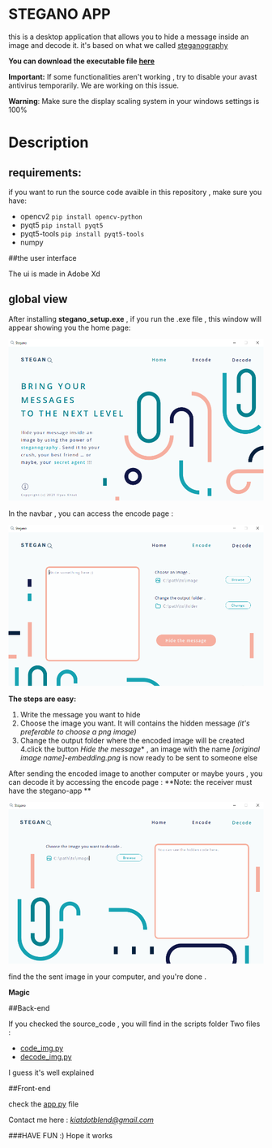 # STEGANO APP

this is a desktop application that allows you to hide a message inside an image and decode it.
it's based on what we called [steganography](https://en.wikipedia.org/wiki/Steganography)

**You can download the executable file [here](https://drive.google.com/drive/folders/1Jth5vjjfRfK3MM6LQDjcp4OAo4ATaJmh?usp=sharing)**

**Important:** If some functionalities aren't working , try to disable your avast antivirus temporarily. We are working on this issue.

**Warning**: Make sure the display scaling system in your windows settings is 100% 

# Description

## requirements:

if you want to run the source code avaible in this repository , make sure you have:

* opencv2 `pip install opencv-python`
* pyqt5 `pip install pyqt5`
* pyqt5-tools `pip install pyqt5-tools`
* numpy

##the user interface

The ui is made in Adobe Xd 

## global view

After installing **stegano_setup.exe** , if you run the .exe file , this window will appear showing you the home page:

![home page](readme_img/home.PNG)

In the navbar , you can access the encode page :

![encode page](readme_img/encode.PNG)

**The steps are easy:**

1. Write the message you want to hide
2. Choose the image you want. It will contains the hidden message *(it's preferable to choose a png image)*
3. Change the output folder where the encoded image will be created 
4.click the button *Hide the message** , an image with the name *[original image name]-embedding.png* is now ready to be sent to someone else

After sending the encoded image to another computer or maybe yours , you can decode it by accessing the encode page :
**Note: the receiver must have the stegano-app **

![decode page](readme_img/decode.PNG)

find the the sent image in your computer, and you're done .

**Magic**

##Back-end

If you checked the source_code , you will find in the scripts folder Two files :

* [code_img.py](https://github.com/Ilyas-Khiat/stegano-app/blob/main/scripts/code_img.py)
* [decode_img.py](https://github.com/Ilyas-Khiat/stegano-app/blob/main/scripts/decode_img.py)

I guess it's well explained

##Front-end

check the [app.py](https://github.com/Ilyas-Khiat/stegano-app/blob/main/scripts/app.py) file

Contact me here : *kiatdotblend@gmail.com*

###HAVE FUN :) 
Hope it works






